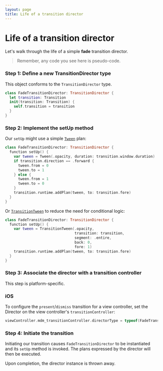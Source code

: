 ```yaml
---
layout: page
title: Life of a transition director
---
```


# Life of a transition director

Let's walk through the life of a simple **fade** transition director.

> Remember, any code you see here is pseudo-code.

### Step 1: Define a new TransitionDirector type

This object conforms to the `TransitionDirector` type.

```swift
class FadeTransitionDirector: TransitionDirector {
  let transition: Transition
  init(transition: Transition) {
    self.transition = transition
  }
}
```

### Step 2: Implement the setUp method

Our `setUp` might use a simple [`Tween`](https://material-motion.github.io/material-motion/starmap/specifications/plans/Tween) plan:

```swift
class FadeTransitionDirector: TransitionDirector {
  function setUp() {
    var tween = Tween(.opacity, duration: transition.window.duration)
    if transition.direction == .forward {
      tween.from = 0
      tween.to = 1
    } else {
      tween.from = 1
      tween.to = 0
    }
    transition.runtime.addPlan(tween, to: transition.fore)
  }
}
```

Or [`TransitionTween`](https://material-motion.github.io/material-motion/starmap/specifications/plans/TransitionTween) to reduce the need for conditional logic:

```swift
class FadeTransitionDirector: TransitionDirector {
  function setUp() {
    var tween = TransitionTween(.opacity,
                                transition: transition,
                                segment: .entire,
                                back: 0,
                                fore: 1)
    transition.runtime.addPlan(tween, to: transition.fore)
  }
}
```

### Step 3: Associate the director with a transition controller

This step is platform-specific.

### iOS

To configure the `present`/`dismiss` transition for a view controller, set the Director on the view controller's `transitionController`:

```swift
viewController.mdm_transitionController.directorType = typeof(FadeTransitionDirector)
```

### Step 4: Initiate the transition

Initiating our transition causes `FadeTransitionDirector` to be instantiated and its `setUp` method is invoked. The plans expressed by the director will then be executed.

Upon completion, the director instance is thrown away.
